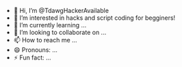 - 👋 Hi, I’m @TdawgHackerAvailable
- 👀 I’m interested in hacks and script coding for begginers!
- 🌱 I’m currently learning ...
- 💞️ I’m looking to collaborate on ...
- 📫 How to reach me ...
- 😄 Pronouns: ...
- ⚡ Fun fact: ...

<!---
TdawgHackerAvailable/TdawgHackerAvailable is a ✨ special ✨ repository because its `README.md` (this file) appears on your GitHub profile.
You can click the Preview link to take a look at your changes.
--->
